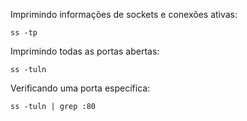 Imprimindo informações de sockets e conexões ativas:

	ss -tp

Imprimindo todas as portas abertas:

    ss -tuln

Verificando uma porta específica:

    ss -tuln | grep :80

